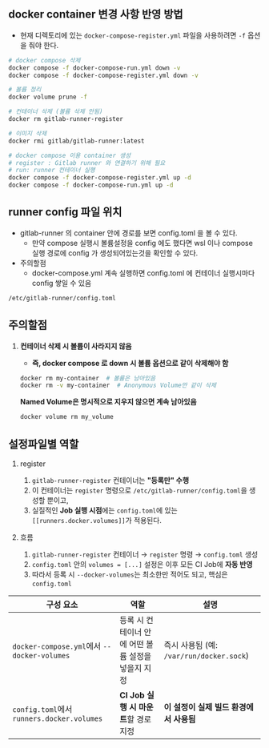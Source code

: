 

## docker container 변경 사항 반영 방법

- 현재 디렉토리에 있는 `docker-compose-register.yml` 파일을 사용하려면 `-f` 옵션을 줘야 한다. 

```bash
# docker compose 삭제 
docker compose -f docker-compose-run.yml down -v 
docker compose -f docker-compose-register.yml down -v 

# 볼륨 정리
docker volume prune -f

# 컨테이너 삭제 (볼륨 삭제 안됨)
docker rm gitlab-runner-register

# 이미지 삭제 
docker rmi gitlab/gitlab-runner:latest

# docker compose 이용 container 생성
# register : Gitlab runner 와 연결하기 위해 필요 
# run: runner 컨테이너 실행 
docker compose -f docker-compose-register.yml up -d
docker compose -f docker-compose-run.yml up -d
```

## runner config 파일 위치

- gitlab-runner 의 container 안에 경로를 보면 config.toml 을 볼 수 있다. 
  - 만약 compose 실행시 볼륨설정을 config 에도 했다면 wsl 이나 compose 실행 경로에 config 가 생성되어있는것을 확인할 수 있다. 
- 주의할점
  - docker-compose.yml 계속 실행하면 config.toml 에 컨테이너 실행시마다 config 쌓일 수 있음 

```bash
/etc/gitlab-runner/config.toml
```

## 주의할점

1. **컨테이너 삭제 시 볼륨이 사라지지 않음** 

   - **즉, docker compose 로 down 시 볼륨 옵션으로 같이 삭제해야 함** 
   
   ```bash
   docker rm my-container  # 볼륨은 남아있음
   docker rm -v my-container  # Anonymous Volume만 같이 삭제
   ```

   **Named Volume은 명시적으로 지우지 않으면 계속 남아있음**
   
   ```bash
   docker volume rm my_volume
   ```

## 설정파일별 역할

1. register 
   1. `gitlab-runner-register` 컨테이너는 **"등록만" 수행**
   2. 이 컨테이너는 `register` 명령으로 `/etc/gitlab-runner/config.toml`을 생성할 뿐이고,
   3. 실질적인 **Job 실행 시점**에는 `config.toml`에 있는 `[[runners.docker.volumes]]`가 적용된다. 

2. 흐름
   1. `gitlab-runner-register` 컨테이너 → `register` 명령 → `config.toml` 생성
   2. `config.toml` 안의 `volumes = [...]` 설정은 이후 모든 CI Job에 **자동 반영**
   3. 따라서 등록 시 `--docker-volumes`는 최소한만 적어도 되고, 핵심은 `config.toml`

| 구성 요소                                   | 역할                                               | 설명                                     |
| ------------------------------------------- | -------------------------------------------------- | ---------------------------------------- |
| `docker-compose.yml`에서 `--docker-volumes` | 등록 시 컨테이너 안에 어떤 볼륨 설정을 넣을지 지정 | 즉시 사용됨 (예: `/var/run/docker.sock`) |
| `config.toml`에서 `runners.docker.volumes`  | **CI Job 실행 시 마운트**할 경로 지정              | **이 설정이 실제 빌드 환경에서 사용됨**  |

